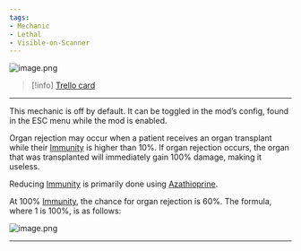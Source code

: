 ```yaml
---
tags:
- Mechanic
- Lethal
- Visible-on-Scanner
---
```


![image.png](/Blood/Organ%20Rejection%20-%20Attachments/6810ae34113758a241fa3235.png)

> [!info] [Trello card](https://trello.com/c/eASQMPVw/23-organ-rejection)

---

This mechanic is off by default. It can be toggled in the mod’s config, found in the ESC menu while the mod is enabled.

Organ rejection may occur when a patient receives an organ transplant while their [Immunity](Immunity.md) is higher than 10%. If organ rejection occurs, the organ that was transplanted will immediately gain 100% damage, making it useless.

Reducing [Immunity](Immunity.md) is primarily done using [Azathioprine](../Items/Azathioprine.md).

At 100% [Immunity](Immunity.md), the chance for organ rejection is 60%. The formula, where 1 is 100%, is as follows:

![image.png](/Blood/Organ%20Rejection%20-%20Attachments/6810ae34113758a241fa3235.png)

---

